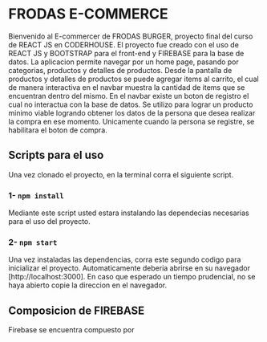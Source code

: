 # FRODAS E-COMMERCE
Bienvenido al E-commercer de FRODAS BURGER, proyecto final del curso de REACT JS en CODERHOUSE.
El proyecto fue creado con el uso de REACT JS y BOOTSTRAP para el front-end y FIREBASE para la base de datos.
La aplicacion permite navegar por un home page, pasando por categorias, productos y detalles de productos.
Desde la pantalla de productos y detalles de productos se puede agregar items al carrito, el cual de manera interactiva en el navbar
muestra la cantidad de items que se encuentran dentro del mismo.
En el navbar existe un boton de registro el cual no interactua con la base de datos. Se utilizo para lograr un producto minimo viable
logrando obtener los datos de la persona que desea realizar la compra en ese momento.
Unicamente cuando la persona se registre, se habilitara el boton de compra.

## Scripts para el uso

Una vez clonado el proyecto, en la terminal corra el siguiente script.

### 1- `npm install`

Mediante este script usted estara instalando las dependecias necesarias para el uso del proyecto.

### 2- `npm start`

Una vez instaladas las dependencias, corra este segundo codigo para inicializar el proyecto.
Automaticamente deberia abrirse en su navegador [http://localhost:3000].
En caso que esperado un tiempo prudencial, no se haya abierto copie la direccion en el navegador.

## Composicion de FIREBASE
Firebase se encuentra compuesto por